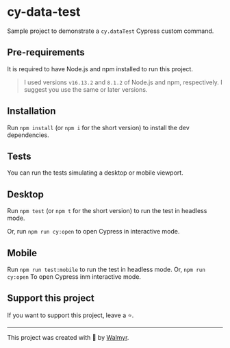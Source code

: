 # cy-data-test

Sample project to demonstrate a `cy.dataTest` Cypress custom command.

## Pre-requirements

It is required to have Node.js and npm installed to run this project.

> I used versions `v16.13.2` and `8.1.2` of Node.js and npm, respectively. I suggest you use the same or later versions.

## Installation

Run `npm install` (or `npm i` for the short version) to install the dev dependencies.

## Tests

You can run the tests simulating a desktop or mobile viewport.

## Desktop

Run `npm test` (or `npm t` for the short version) to run the test in headless mode.

Or, run `npm run cy:open` to open Cypress in interactive mode.


## Mobile
Run `npm run test:mobile` to run the test in headless mode.
Or, `npm run cy:open` To open Cypress inm interactive mode. 

## Support this project

If you want to support this project, leave a ⭐.

___

This project was created with 💚 by [Walmyr](https://walmyr.dev).